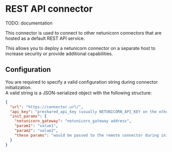 # REST API connector
TODO: documentation

This connector is used to connect to other netunicorn connectors that are hosted as a default REST API service.

This allows you to deploy a netunicorn connector on a separate host to increase security or provide additional capabilities.

## Configuration
You are required to specify a valid configuration string during connector initialization.  
A valid string is a JSON-serialized object with the following structure:
```json
{
  "url": "https://connector.url/",
  "api_key": "preshared_api_key (usually NETUNICORN_API_KEY on the other side)",
  "init_params": {
    "netunicorn_gateway": "netunicorn_gateway address",
    "param1": "value1",
    "param2": "value2",
    "these params": "would be passed to the remote connector during initialization"
  }
}

```